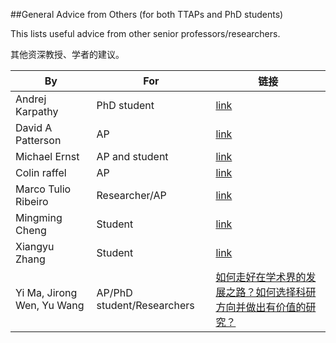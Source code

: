 ##General Advice from Others (for both TTAPs and PhD students)

This lists useful advice from other senior professors/researchers.

其他资深教授、学者的建议。

| By                  | For            | 链接                                                                       |
|---------------------|----------------|----------------------------------------------------------------------------|
| Andrej Karpathy     | PhD student    | [link](https://karpathy.github.io/2016/09/07/phd/)                                 |
| David A Patterson   | AP             | [link](https://people.eecs.berkeley.edu/~pattrsn/talks/Patterson.html)             |
| Michael Ernst       | AP and student | [link](https://homes.cs.washington.edu/~mernst/advice/)                            |
| Colin raffel        | AP             | [link](https://colinraffel.com/blog/reflecting-on-two-years-of-professorship.html) |
| Marco Tulio Ribeiro | Researcher/AP  | [link](https://medium.com/@marcotcr/coming-up-with-research-ideas-3032682e5852)    |
| Mingming Cheng      | Student        | [link](https://mmcheng.net/notice/)                                                |
| Xiangyu Zhang      | Student        | [link](https://mp.weixin.qq.com/s?__biz=Mzg5NTc2MTA0NQ==&mid=2247487252&idx=1&sn=fd73ce6c0f0a7726eb9913fa9c7a41c0&chksm=c00a20eef77da9f8f72b020896b73238b817a329c6115bec3f942a3a4ff7600097e42af952ff&mpshare=1&scene=1&srcid=0901smoTXRMt3ddCcY0XwGNK&sharer_sharetime=1662005458842&sharer_shareid=c5b6fadc801a2c4ecd6ca0096153aea4&version=4.0.9.99149&platform=mac#rd)                                                |
|Yi Ma, Jirong Wen, Yu Wang| AP/PhD student/Researchers|[如何走好在学术界的发展之路？如何选择科研方向并做出有价值的研究？](https://mp.weixin.qq.com/s/wSbITWQqo_fusAdRGdZxvQ)|
